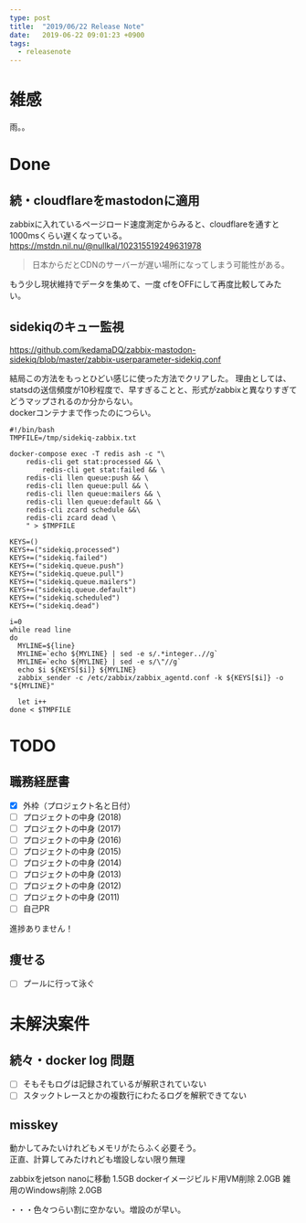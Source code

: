 ```yaml
---
type: post
title:  "2019/06/22 Release Note"
date:   2019-06-22 09:01:23 +0900
tags:
  - releasenote
---
```

# 雑感

雨。。

# Done

## 続・cloudflareをmastodonに適用

zabbixに入れているページロード速度測定からみると、cloudflareを通すと1000msくらい遅くなっている。   
https://mstdn.nil.nu/@nullkal/102315519249631978
> 日本からだとCDNのサーバーが遅い場所になってしまう可能性がある。   

もう少し現状維持でデータを集めて、一度 cfをOFFにして再度比較してみたい。

## sidekiqのキュー監視

https://github.com/kedamaDQ/zabbix-mastodon-sidekiq/blob/master/zabbix-userparameter-sidekiq.conf

結局この方法をもっとひどい感じに使った方法でクリアした。
理由としては、statsdの送信頻度が10秒程度で、早すぎることと、形式がzabbixと異なりすぎてどうマップされるのか分からない。  
dockerコンテナまで作ったのにつらい。

```
#!/bin/bash
TMPFILE=/tmp/sidekiq-zabbix.txt

docker-compose exec -T redis ash -c "\
	redis-cli get stat:processed && \
        redis-cli get stat:failed && \
	redis-cli llen queue:push && \
	redis-cli llen queue:pull && \
	redis-cli llen queue:mailers && \
	redis-cli llen queue:default && \
	redis-cli zcard schedule &&\
	redis-cli zcard dead \
	" > $TMPFILE

KEYS=()
KEYS+=("sidekiq.processed")
KEYS+=("sidekiq.failed")
KEYS+=("sidekiq.queue.push")
KEYS+=("sidekiq.queue.pull")
KEYS+=("sidekiq.queue.mailers")
KEYS+=("sidekiq.queue.default")
KEYS+=("sidekiq.scheduled")
KEYS+=("sidekiq.dead")

i=0
while read line
do
  MYLINE=${line}
  MYLINE=`echo ${MYLINE} | sed -e s/.*integer..//g`
  MYLINE=`echo ${MYLINE} | sed -e s/\"//g`
  echo $i ${KEYS[$i]} ${MYLINE}
  zabbix_sender -c /etc/zabbix/zabbix_agentd.conf -k ${KEYS[$i]} -o "${MYLINE}"

  let i++
done < $TMPFILE
```

# TODO 

## 職務経歴書

- [x] 外枠（プロジェクト名と日付）
- [ ] プロジェクトの中身 (2018)
- [ ] プロジェクトの中身 (2017)
- [ ] プロジェクトの中身 (2016)
- [ ] プロジェクトの中身 (2015)
- [ ] プロジェクトの中身 (2014)
- [ ] プロジェクトの中身 (2013)
- [ ] プロジェクトの中身 (2012)
- [ ] プロジェクトの中身 (2011)
- [ ] 自己PR

進捗ありません！

## 痩せる

- [ ] プールに行って泳ぐ

# 未解決案件

## 続々・docker log 問題

- [ ] そもそもログは記録されているが解釈されていない
- [ ] スタックトレースとかの複数行にわたるログを解釈できてない

## misskey

動かしてみたいけれどもメモリがたらふく必要そう。  
正直、計算してみたけれども増設しない限り無理

zabbixをjetson nanoに移動    1.5GB
dockerイメージビルド用VM削除   2.0GB
雑用のWindows削除            2.0GB

・・・色々つらい割に空かない。増設のが早い。
